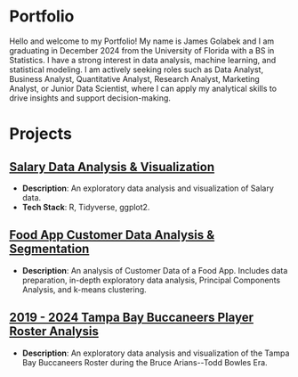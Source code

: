 # Portfolio 

Hello and welcome to my Portfolio! My name is James Golabek and I am graduating in December 2024 from the University of Florida with a BS in Statistics. I have a strong interest in data analysis, machine learning, and statistical modeling. I am actively seeking roles such as Data Analyst, Business Analyst, Quantitative Analyst, Research Analyst, Marketing Analyst, or Junior Data Scientist, where I can apply my analytical skills to drive insights and support decision-making.

# Projects

## [Salary Data Analysis & Visualization](https://github.com/jamesgolabek22/Salary_DA_Viz)
- **Description**: An exploratory data analysis and visualization of Salary data.
- **Tech Stack**: R, Tidyverse, ggplot2.

## [Food App Customer Data Analysis & Segmentation](https://github.com/jamesgolabek22/ifood_CA)
- **Description**: An analysis of Customer Data of a Food App. Includes data preparation, in-depth exploratory data analysis, Principal Components Analysis, and k-means clustering.

## [2019 - 2024 Tampa Bay Buccaneers Player Roster Analysis](https://github.com/jamesgolabek22/BUCS)
- **Description**: An exploratory data analysis and visualization of the Tampa Bay Buccaneers Roster during the Bruce Arians--Todd Bowles Era.


